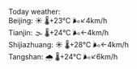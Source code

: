Today weather:  
Beijing: ☀️   🌡️+23°C 🌬️↙4km/h  
Tianjin: 🌫  🌡️+24°C 🌬️←4km/h  
Shijiazhuang: ☀️   🌡️+28°C 🌬️←4km/h  
Tangshan: 🌧   🌡️+24°C 🌬️↙6km/h  
